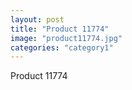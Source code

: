 ```yaml
---
layout: post
title: "Product 11774"
image: "product11774.jpg"
categories: "category1"
---
```

Product 11774
